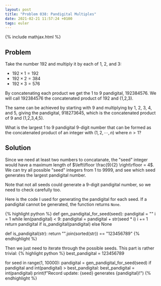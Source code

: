 ```yaml
---
layout: post
title: "Problem 038: Pandigital Multiples"
date: 2021-02-21 11:57:24 +0100
tags: euler
---
```

{% include mathjax.html %}
## Problem
Take the number 192 and multiply it by each of 1, 2, and 3:

* $192 \times 1 = 192$
* $192 \times 2 = 384$
* $192 \times 3 = 576$

By concatenating each product we get the 1 to 9 pandigital, 192384576. We will call 192384576 the concatenated product of 192 and (1,2,3).

The same can be achieved by starting with 9 and multiplying by 1, 2, 3, 4, and 5, giving the pandigital, 918273645, which is the concatenated product of 9 and (1,2,3,4,5).

What is the largest 1 to 9 pandigital 9-digit number that can be formed as the concatenated product of an integer with $(1,2, \cdots , n)$ where $n > 1$?

## Solution
Since we need at least two numbers to concatanate, the "seed" integer would have a maximum length of $\left\lfloor \frac{9}{2} \right\rfloor = 4$. We can try all possible "seed" integers from 1 to 9999, and see which seed generates the largest pandigital number. 

Note that not all seeds could generate a 9-digit pandigital number, so we need to check carefully too.

Here is the code I used for generating the pandigital for each seed. 
If a pandigital cannot be generated, the function returns `None`.

{% highlight python %}
def gen_pandigital_for_seed(seed):
    pandigital = ""
    i = 1
    while len(pandigital) < 9:
        pandigital = pandigital + str(seed * i)
        i += 1
    return pandigital if is_pandigital(pandigital) else None


def is_pandigital(str):
    return "".join(sorted(str)) == "123456789"
{% endhighlight %}

Then we just need to iterate through the possible seeds. This part is rather trivial:
{% highlight python %}
best_pandigital = 123456789

for seed in range(1, 10000):
    pandigital = gen_pandigital_for_seed(seed)
    if pandigital and int(pandigital) > best_pandigital:
        best_pandigital = int(pandigital)
        print(f"Record update: {seed} generates {pandigital}!")
{% endhighlight %}